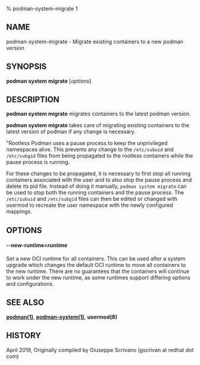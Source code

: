 % podman-system-migrate 1

## NAME

podman\-system\-migrate - Migrate existing containers to a new podman version

## SYNOPSIS

**podman system migrate** [*options*]

## DESCRIPTION

**podman system migrate** migrates containers to the latest podman version.

**podman system migrate** takes care of migrating existing containers to the latest version of podman if any change is necessary.

"Rootless Podman uses a pause process to keep the unprivileged
namespaces alive. This prevents any change to the `/etc/subuid` and
`/etc/subgid` files from being propagated to the rootless containers
while the pause process is running.

For these changes to be propagated, it is necessary to first stop all
running containers associated with the user and to also stop the pause
process and delete its pid file. Instead of doing it manually, `podman
system migrate` can be used to stop both the running containers and the
pause process. The `/etc/subuid` and `/etc/subgid` files can then be
edited or changed with usermod to recreate the user namespace with the
newly configured mappings.

## OPTIONS

#### **--new-runtime**=_runtime_

Set a new OCI runtime for all containers.
This can be used after a system upgrade which changes the default OCI runtime to move all containers to the new runtime.
There are no guarantees that the containers will continue to work under the new runtime, as some runtimes support differing options and configurations.

## SEE ALSO

**[podman(1)](podman.1.md)**, **[podman-system(1)](podman-system.1.md)**, **usermod(8)**

## HISTORY

April 2019, Originally compiled by Giuseppe Scrivano (gscrivan at redhat dot com)
